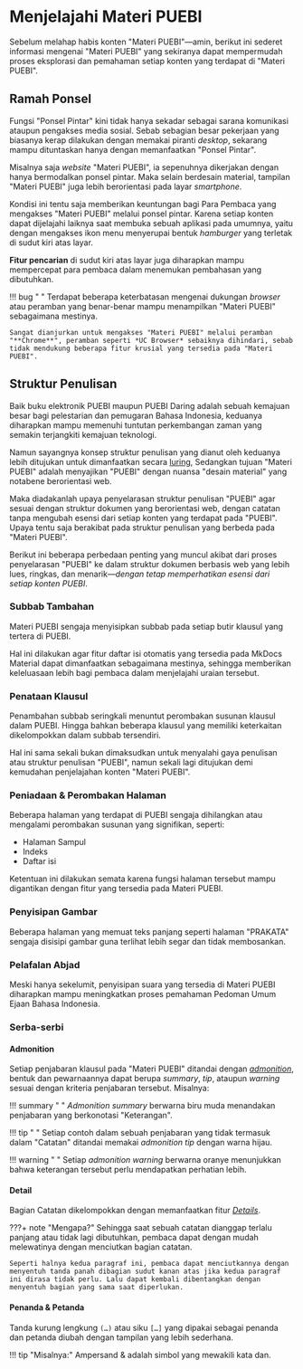 


# Menjelajahi Materi PUEBI

Sebelum melahap habis konten "Materi PUEBI"—amin, berikut ini sederet informasi mengenai "Materi PUEBI" yang sekiranya dapat mempermudah proses eksplorasi dan pemahaman setiap konten yang terdapat di "Materi PUEBI".

## Ramah Ponsel

Fungsi "Ponsel Pintar" kini tidak hanya sekadar sebagai sarana komunikasi ataupun pengakses media sosial. Sebab sebagian besar pekerjaan yang biasanya kerap dilakukan dengan memakai piranti *desktop*, sekarang mampu dituntaskan hanya dengan memanfaatkan "Ponsel Pintar".

Misalnya saja *website* "Materi PUEBI", ia sepenuhnya dikerjakan dengan hanya bermodalkan ponsel pintar. Maka selain berdesain material, tampilan "Materi PUEBI" juga lebih berorientasi pada layar *smartphone*.

Kondisi ini tentu saja memberikan keuntungan bagi Para Pembaca yang mengakses "Materi PUEBI" melalui ponsel pintar. Karena setiap konten dapat dijelajahi laiknya saat membuka sebuah aplikasi pada umumnya, yaitu dengan mengakses ikon menu menyerupai bentuk *hamburger* yang terletak di sudut kiri atas layar.

**Fitur pencarian** di sudut kiri atas layar juga diharapkan mampu mempercepat para pembaca dalam menemukan pembahasan yang dibutuhkan.

!!! bug " "
    Terdapat beberapa keterbatasan mengenai dukungan *browser* atau peramban yang benar-benar mampu menampilkan "Materi PUEBI" sebagaimana mestinya.

    Sangat dianjurkan untuk mengakses "Materi PUEBI" melalui peramban "**Chrome**", peramban seperti *UC Browser* sebaiknya dihindari, sebab tidak mendukung beberapa fitur krusial yang tersedia pada "Materi PUEBI".

## Struktur Penulisan

Baik buku elektronik PUEBI maupun PUEBI Daring adalah sebuah kemajuan besar bagi pelestarian dan pemugaran Bahasa Indonesia, keduanya diharapkan mampu memenuhi tuntutan perkembangan zaman yang semakin terjangkiti kemajuan teknologi.

Namun sayangnya konsep struktur penulisan yang dianut oleh keduanya lebih ditujukan untuk dimanfaatkan secara [luring][1], Sedangkan tujuan "Materi PUEBI" adalah menyajikan "PUEBI" dengan nuansa "desain material" yang notabene berorientasi web.

Maka diadakanlah upaya penyelarasan struktur penulisan "PUEBI" agar sesuai dengan struktur dokumen yang berorientasi web, dengan catatan tanpa mengubah esensi dari setiap konten yang terdapat pada "PUEBI". Upaya tentu saja berakibat pada struktur penulisan yang berbeda pada "Materi PUEBI".

Berikut ini beberapa perbedaan penting yang muncul akibat dari proses penyelarasan "PUEBI" ke dalam struktur dokumen berbasis web yang lebih lues, ringkas, dan menarik—*dengan tetap memperhatikan esensi dari setiap konten PUEBI*.

### Subbab Tambahan

Materi PUEBI sengaja menyisipkan subbab pada setiap butir klausul yang tertera di PUEBI.

Hal ini dilakukan agar fitur daftar isi otomatis yang tersedia pada MkDocs Material dapat dimanfaatkan sebagaimana mestinya, sehingga memberikan keleluasaan lebih bagi pembaca dalam menjelajahi uraian tersebut.

### Penataan Klausul

Penambahan subbab seringkali menuntut perombakan susunan klausul dalam PUEBI. Hingga bahkan beberapa klausul yang memiliki keterkaitan dikelompokkan dalam subbab tersendiri.

Hal ini sama sekali bukan dimaksudkan untuk menyalahi gaya penulisan atau struktur penulisan "PUEBI", namun sekali lagi ditujukan demi kemudahan penjelajahan konten "Materi PUEBI".

### Peniadaan & Perombakan Halaman

Beberapa halaman yang terdapat di PUEBI sengaja dihilangkan atau mengalami perombakan susunan yang signifikan, seperti:

* Halaman Sampul
* Indeks
* Daftar isi

Ketentuan ini dilakukan semata karena fungsi halaman tersebut mampu digantikan dengan fitur yang tersedia pada Materi PUEBI.

### Penyisipan Gambar

Beberapa halaman yang memuat teks panjang seperti halaman "PRAKATA" sengaja disisipi gambar guna terlihat lebih segar dan tidak membosankan.

### Pelafalan Abjad

Meski hanya sekelumit, penyisipan suara yang tersedia di Materi PUEBI diharapkan mampu meningkatkan proses pemahaman Pedoman Umum Ejaan Bahasa Indonesia.

### Serba-serbi

#### Admonition

Setiap penjabaran klausul pada "Materi PUEBI" ditandai dengan [*admonition*][2], bentuk dan pewarnaannya dapat berupa *summary*, *tip*, ataupun *warning* sesuai dengan kriteria penjabaran tersebut. Misalnya:

!!! summary " "
    *Admonition summary* berwarna biru muda menandakan penjabaran yang berkonotasi "Keterangan".

!!! tip " "
    Setiap contoh dalam sebuah penjabaran yang tidak termasuk dalam "Catatan" ditandai memakai *admonition tip* dengan warna hijau.

!!! warning " "
    Setiap *admonition warning* berwarna oranye menunjukkan bahwa keterangan tersebut perlu mendapatkan perhatian lebih.

#### Detail

Bagian Catatan dikelompokkan dengan memanfaatkan fitur [*Details*][3].

???+ note "Mengapa?"
    Sehingga saat sebuah catatan dianggap terlalu panjang atau tidak lagi dibutuhkan, pembaca dapat dengan mudah melewatinya dengan menciutkan bagian catatan.

    Seperti halnya kedua paragraf ini, pembaca dapat menciutkannya dengan menyentuh tanda panah dibagian sudut kanan atas jika kedua paragraf ini dirasa tidak perlu. Lalu dapat kembali dibentangkan dengan menyentuh bagian yang sama saat diperlukan.

#### Penanda & Petanda

Tanda kurung lengkung `(…)` atau siku `[…]` yang dipakai sebagai penanda dan petanda diubah dengan tampilan yang lebih sederhana.

!!! tip "Misalnya:"
    Ampersand <span class="penanda">&</span> adalah simbol yang mewakili kata <span class="petanda">dan</span>.

  <!--- Tautan --->

  [1]: https://id.m.wikipedia.org/wiki/Dalam_jaringan_dan_luar_jaringan
  [2]: http://squidfunk.github.io/mkdocs-material/extensions/admonition/
  [3]: http://facelessuser.github.io/pymdown-extensions/extensions/details/
  [4]: https://github.com/mughnimind/materi-puebi/issues/new
  [5]: ../kontribusi/index.md


